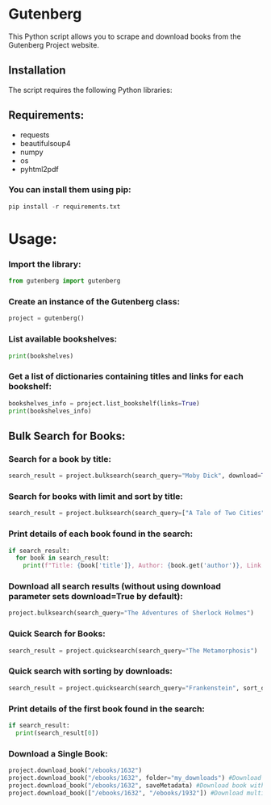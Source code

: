 # Gutenberg
 This Python script allows you to scrape and download books from the Gutenberg Project website.

## Installation
The script requires the following Python libraries:

## Requirements:
* requests
* beautifulsoup4
* numpy
* os
* pyhtml2pdf

### You can install them using pip:
```python
pip install -r requirements.txt
```
# Usage:

### Import the library:
```python
from gutenberg import gutenberg
```
### Create an instance of the Gutenberg class:
```python
project = gutenberg()
```
### List available bookshelves:
```python
print(bookshelves)
```
### Get a list of dictionaries containing titles and links for each bookshelf:
```python
bookshelves_info = project.list_bookshelf(links=True)
print(bookshelves_info)
```
## Bulk Search for Books:

### Search for a book by title:
```python
search_result = project.bulksearch(search_query="Moby Dick", download=True)
```
### Search for books with limit and sort by title:
```python
search_result = project.bulksearch(search_query=["A Tale of Two Cities", "Pride and Prejudice"], sort_order="title", limit=2)
```
### Print details of each book found in the search:
```python
if search_result:
  for book in search_result:
    print(f"Title: {book['title']}, Author: {book.get('author')}, Link: {book['link']}")
```

### Download all search results (without using download parameter sets download=True by default):
```python
project.bulksearch(search_query="The Adventures of Sherlock Holmes")
```
### Quick Search for Books:
```python
search_result = project.quicksearch(search_query="The Metamorphosis")
```
### Quick search with sorting by downloads:
```python
search_result = project.quicksearch(search_query="Frankenstein", sort_order="downloads")
```
### Print details of the first book found in the search:
```python
if search_result:
  print(search_result[0])
```
### Download a Single Book:
```python
project.download_book("/ebooks/1632") 
project.download_book("/ebooks/1632", folder="my_downloads") #Download book by relative URL, specifying download folder
project.download_book("/ebooks/1632", saveMetadata) #Download book with metadata
project.download_book(["/ebooks/1632", "/ebooks/1932"]) #Download multiple book
```

